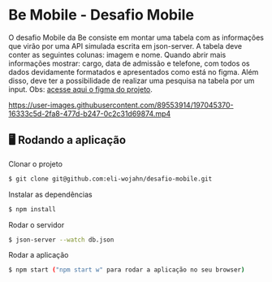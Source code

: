 # Be Mobile - Desafio Mobile
O desafio Mobile da Be consiste em montar uma tabela com as informações que virão por uma API simulada escrita em json-server. 
A tabela deve conter as seguintes colunas: imagem e nome.
Quando abrir mais informações mostrar: cargo, data de admissão e telefone, com todos os dados devidamente formatados e apresentados como está no figma. Além disso, deve ter a possibilidade de realizar uma pesquisa na tabela por um input. Obs: 
[acesse aqui o figma do projeto](https://www.figma.com/file/yw6th52zE9bubewc6ayTg5/Teste---Be-mobile?node-id=0%3A1).


https://user-images.githubusercontent.com/89553914/197045370-16333c5d-2fa8-477d-b247-0c2c31d69874.mp4

## 🖥 Rodando a aplicação
Clonar o projeto
```bash
$ git clone git@github.com:eli-wojahn/desafio-mobile.git
```
Instalar as dependências
```bash
$ npm install
```
Rodar o servidor
```bash
$ json-server --watch db.json
```
Rodar a aplicação
```bash
$ npm start ("npm start w" para rodar a aplicação no seu browser)

